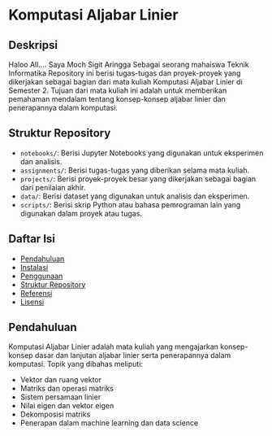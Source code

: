 # Komputasi Aljabar Linier

## Deskripsi
Haloo All.... Saya Moch Sigit Aringga Sebagai seorang mahaiswa Teknik Informatika Repository ini berisi tugas-tugas dan proyek-proyek yang dikerjakan sebagai bagian dari mata kuliah Komputasi Aljabar Linier di Semester 2. Tujuan dari mata kuliah ini adalah untuk memberikan pemahaman mendalam tentang konsep-konsep aljabar linier dan penerapannya dalam komputasi.

## Struktur Repository
- `notebooks/`: Berisi Jupyter Notebooks yang digunakan untuk eksperimen dan analisis.
- `assignments/`: Berisi tugas-tugas yang diberikan selama mata kuliah.
- `projects/`: Berisi proyek-proyek besar yang dikerjakan sebagai bagian dari penilaian akhir.
- `data/`: Berisi dataset yang digunakan untuk analisis dan eksperimen.
- `scripts/`: Berisi skrip Python atau bahasa pemrograman lain yang digunakan dalam proyek atau tugas.

## Daftar Isi
- [Pendahuluan](#pendahuluan)
- [Instalasi](#instalasi)
- [Penggunaan](#penggunaan)
- [Struktur Repository](#struktur-repository)
- [Referensi](#referensi)
- [Lisensi](#lisensi)

## Pendahuluan
Komputasi Aljabar Linier adalah mata kuliah yang mengajarkan konsep-konsep dasar dan lanjutan aljabar linier serta penerapannya dalam komputasi. Topik yang dibahas meliputi:
- Vektor dan ruang vektor
- Matriks dan operasi matriks
- Sistem persamaan linier
- Nilai eigen dan vektor eigen
- Dekomposisi matriks
- Penerapan dalam machine learning dan data science
